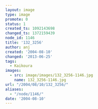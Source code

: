 ```yaml
---
layout: image
type: image
promote: 0
status: 1
created_ts: 1092143698
changed_ts: 1372159439
node_id: 1146
title: '132_3256'
author: anj
created: '2004-08-10'
changed: '2013-06-25'
tags:
  - Kaikoura
images:
  - src: image/images/132_3256-1146.jpg
    name: 132_3256-1146.jpg
url: "/2004/08/10/132_3256/"
aliases:
  - "/node/1146/"
date: '2004-08-10'
---
```


